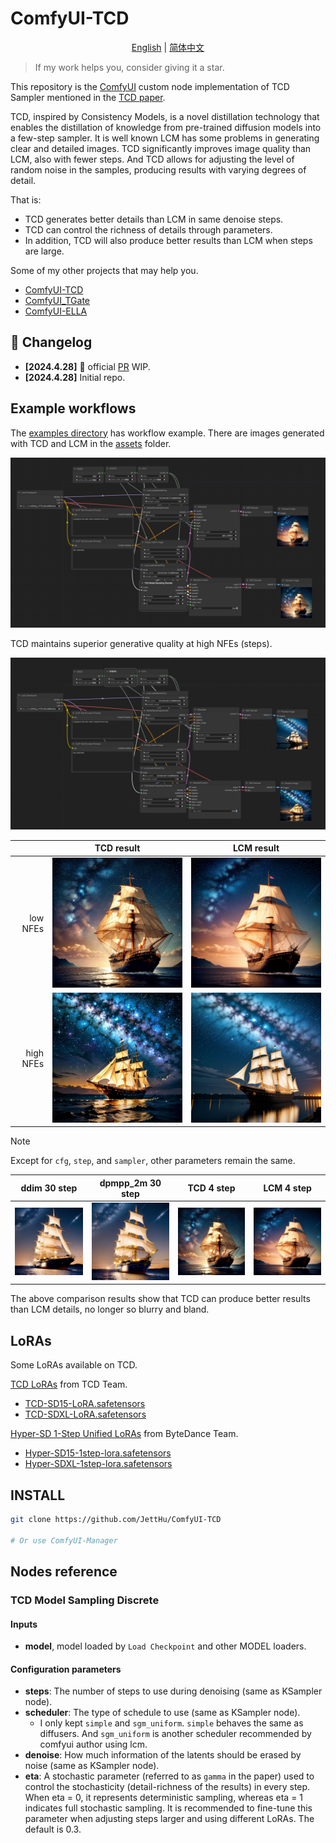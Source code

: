 # ComfyUI-TCD

<p align="center">
<a href="./README.md">English</a> | <a href="./README.zh-CN.md">简体中文</a>
</p>

> If my work helps you, consider giving it a star. 

This repository is the [ComfyUI](https://github.com/comfyanonymous/ComfyUI) custom node implementation of TCD Sampler mentioned in the [TCD paper](https://github.com/jabir-zheng/TCD).

TCD, inspired by Consistency Models, is a novel distillation technology that enables the distillation of knowledge from pre-trained diffusion models into a few-step sampler. It is well known LCM has some problems in generating clear and detailed images. TCD significantly improves image quality than LCM, also with fewer steps. And TCD allows for adjusting the level of random noise in the samples, producing results with varying degrees of detail.

That is:
- TCD generates better details than LCM in same denoise steps.
- TCD can control the richness of details through parameters.
- In addition, TCD will also produce better results than LCM when steps are large.

Some of my other projects that may help you.
- [ComfyUI-TCD](https://github.com/JettHu/ComfyUI-TCD)
- [ComfyUI_TGate](https://github.com/JettHu/ComfyUI_TGate)
- [ComfyUI-ELLA](https://github.com/TencentQQGYLab/ComfyUI-ELLA)

## :star2: Changelog
- **[2024.4.28]** :rocket: official [PR](https://github.com/comfyanonymous/ComfyUI/pull/3370) WIP.
- **[2024.4.28]** Initial repo.

## Example workflows

The [examples directory](./examples/) has workflow example. There are images generated with TCD and LCM in the [assets](./assets/) folder.

![tcd_with_low_NFEs](./examples/tcd_with_low_NFEs.png)

TCD maintains superior generative quality at high NFEs (steps).

![tcd_with_high_NFEs](./examples/tcd_with_high_NFEs.png)


| | TCD result | LCM result |
| ---: | :---: | :---: |
| low NFEs | ![](./assets/tcd_step4.png) | ![](./assets/lcm_ste4.png) |
| high NFEs | ![](./assets/tcd_step30.png) | ![](./assets/lcm_step30.png) |

> [!NOTE]  
> Except for `cfg`, `step`, and `sampler`, other parameters remain the same.

| ddim 30 step | dpmpp_2m 30 step | TCD 4 step | LCM 4 step |
| :---: | :---: | :---: | :---: |
| <img src="./assets/ori_ddim_step30.png" width="150"/> | <img src="./assets/ori_dpmpp_2m_step30.png" width="150"/> | <img src="./assets/tcd_step4.png" width="150"/> | <img src="./assets/lcm_ste4.png" width="150"/> |

The above comparison results show that TCD can produce better results than LCM details, no longer so blurry and bland.

## LoRAs

Some LoRAs available on TCD.

[TCD LoRAs](https://mhh0318.github.io/tcd/) from TCD Team.
- [TCD-SD15-LoRA.safetensors](https://huggingface.co/h1t/TCD-SD15-LoRA/blob/main/pytorch_lora_weights.safetensors)
- [TCD-SDXL-LoRA.safetensors](https://huggingface.co/h1t/TCD-SDXL-LoRA/blob/main/pytorch_lora_weights.safetensors)

[Hyper-SD 1-Step Unified LoRAs](https://hyper-sd.github.io/) from ByteDance Team.
- [Hyper-SD15-1step-lora.safetensors](https://huggingface.co/ByteDance/Hyper-SD/blob/main/Hyper-SD15-1step-lora.safetensors)
- [Hyper-SDXL-1step-lora.safetensors](https://huggingface.co/ByteDance/Hyper-SD/blob/main/Hyper-SDXL-1step-lora.safetensors)

## INSTALL
```bash
git clone https://github.com/JettHu/ComfyUI-TCD

# Or use ComfyUI-Manager
```

## Nodes reference

### TCD Model Sampling Discrete

#### Inputs
- **model**, model loaded by `Load Checkpoint` and other MODEL loaders.

#### Configuration parameters
- **steps**: The number of steps to use during denoising (same as KSampler node).
- **scheduler**: The type of schedule to use (same as KSampler node).
  - I only kept `simple` and `sgm_uniform`. `simple` behaves the same as diffusers. And `sgm_uniform` is another scheduler recommended by comfyui author using lcm.
- **denoise**: How much information of the latents should be erased by noise (same as KSampler node).
- **eta**: A stochastic parameter (referred to as `gamma` in the paper) used to control the stochasticity (detail-richness of the results) in every step. When eta = 0, it represents deterministic sampling, whereas eta = 1 indicates full stochastic sampling. It is recommended to fine-tune this parameter when adjusting steps larger and using different LoRAs. The default is 0.3.
